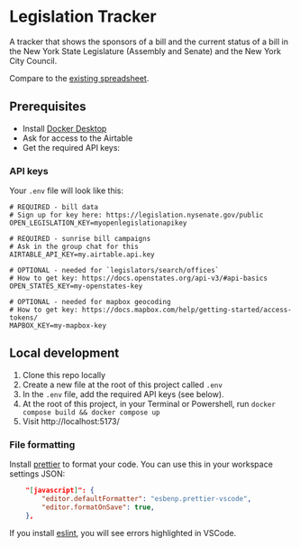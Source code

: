 # Legislation Tracker

A tracker that shows the sponsors of a bill and the current status of a bill in the New York State Legislature (Assembly and Senate) and the New York City Council.

Compare to the [existing spreadsheet](https://docs.google.com/spreadsheets/d/1oTbQNLVf8iMC0ShOdkilr3Sh9d4-Rf8Gjt0ZyU2Gq18/edit#gid=1038006981).

## Prerequisites

- Install [Docker Desktop](https://www.docker.com/products/docker-desktop/)
- Ask for access to the Airtable
- Get the required API keys:

### API keys
Your `.env` file will look like this:
```
# REQUIRED - bill data
# Sign up for key here: https://legislation.nysenate.gov/public
OPEN_LEGISLATION_KEY=myopenlegislationapikey

# REQUIRED - sunrise bill campaigns
# Ask in the group chat for this
AIRTABLE_API_KEY=my.airtable.api.key

# OPTIONAL - needed for `legislators/search/offices`
# How to get key: https://docs.openstates.org/api-v3/#api-basics
OPEN_STATES_KEY=my-openstates-key

# OPTIONAL - needed for mapbox geocoding
# How to get key: https://docs.mapbox.com/help/getting-started/access-tokens/
MAPBOX_KEY=my-mapbox-key
```

## Local development

1. Clone this repo locally
2. Create a new file at the root of this project called `.env`
3. In the `.env` file, add the required API keys (see below).
4. At the root of this project, in your Terminal or Powershell, run `docker compose build && docker compose up`
5. Visit http://localhost:5173/

### File formatting
Install [prettier](https://marketplace.visualstudio.com/items?itemName=esbenp.prettier-vscode) to format your code. You can use this in your workspace settings JSON:
```json
    "[javascript]": {
        "editor.defaultFormatter": "esbenp.prettier-vscode",
        "editor.formatOnSave": true,
    },
```

If you install [eslint](https://marketplace.visualstudio.com/items?itemName=dbaeumer.vscode-eslint), you will see errors highlighted in VSCode.